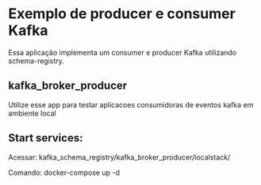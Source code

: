 # Exemplo de producer e consumer Kafka

Essa aplicação implementa um consumer e producer Kafka utilizando schema-registry.

## kafka_broker_producer

Utilize esse app para testar aplicacoes consumidoras de eventos kafka em ambiente local

## Start services:

Acessar: kafka_schema_registry/kafka_broker_producer/localstack/

Comando: docker-compose up -d
